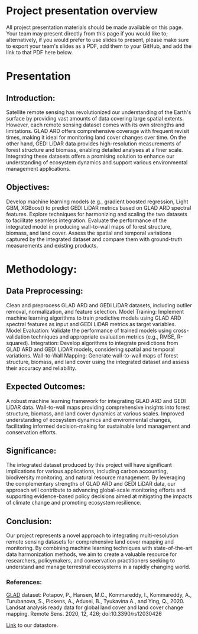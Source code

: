 # Project presentation overview

All project presentation materials should be made available on this page. Your team may present directly from this page if you would like to; alternatively, if you would prefer to use slides to present, please make sure to export your team's slides as a PDF, add them to your GitHub, and add the link to that PDF here below.

# Presentation

## Introduction:
Satellite remote sensing has revolutionized our understanding of the Earth's surface by providing vast amounts of data covering large spatial extents. However, each remote sensing dataset comes with its own strengths and limitations. GLAD ARD offers comprehensive coverage with frequent revisit times, making it ideal for monitoring land cover changes over time. On the other hand, GEDI LiDAR data provides high-resolution measurements of forest structure and biomass, enabling detailed analyses at a finer scale. Integrating these datasets offers a promising solution to enhance our understanding of ecosystem dynamics and support various environmental management applications.

## Objectives:
Develop machine learning models (e.g., gradient boosted regression, Light GBM, XGBoost) to predict GEDI LiDAR metrics based on GLAD ARD spectral features.
Explore techniques for harmonizing and scaling the two datasets to facilitate seamless integration.
Evaluate the performance of the integrated model in producing wall-to-wall maps of forest structure, biomass, and land cover.
Assess the spatial and temporal variations captured by the integrated dataset and compare them with ground-truth measurements and existing products.

# Methodology:
## Data Preprocessing: 
Clean and preprocess GLAD ARD and GEDI LiDAR datasets, including outlier removal, normalization, and feature selection.
Model Training: Implement machine learning algorithms to train predictive models using GLAD ARD spectral features as input and GEDI LiDAR metrics as target variables.
Model Evaluation: Validate the performance of trained models using cross-validation techniques and appropriate evaluation metrics (e.g., RMSE, R-squared).
Integration: Develop algorithms to integrate predictions from GLAD ARD and GEDI LiDAR models, considering spatial and temporal variations.
Wall-to-Wall Mapping: Generate wall-to-wall maps of forest structure, biomass, and land cover using the integrated dataset and assess their accuracy and reliability.

## Expected Outcomes:
A robust machine learning framework for integrating GLAD ARD and GEDI LiDAR data.
Wall-to-wall maps providing comprehensive insights into forest structure, biomass, and land cover dynamics at various scales.
Improved understanding of ecosystem dynamics and environmental changes, facilitating informed decision-making for sustainable land management and conservation efforts.

## Significance:
The integrated dataset produced by this project will have significant implications for various applications, including carbon accounting, biodiversity monitoring, and natural resource management. By leveraging the complementary strengths of GLAD ARD and GEDI LiDAR data, our approach will contribute to advancing global-scale monitoring efforts and supporting evidence-based policy decisions aimed at mitigating the impacts of climate change and promoting ecosystem resilience.

## Conclusion:
Our project represents a novel approach to integrating multi-resolution remote sensing datasets for comprehensive land cover mapping and monitoring. By combining machine learning techniques with state-of-the-art data harmonization methods, we aim to create a valuable resource for researchers, policymakers, and conservation practitioners seeking to understand and manage terrestrial ecosystems in a rapidly changing world.

### References:

[GLAD](https://glad.umd.edu/ard/home) dataset:
Potapov, P., Hansen, M.C., Kommareddy, I., Kommareddy, A., Turubanova, S., Pickens, A., Adusei, B., Tyukavina A., and Ying, Q., 2020. Landsat analysis ready data for global land cover and land cover change mapping. Remote Sens. 2020, 12, 426; doi:10.3390/rs12030426

[Link](https://de.cyverse.org/data/ds/iplant/home/shared/earthlab/forest_carbon_codefest/Team_outputs/Team2?selectedOrder=asc&selectedOrderBy=name&selectedPage=0&selectedRowsPerPage=100) to our datastore.
